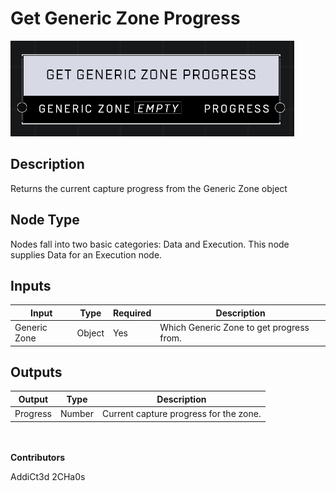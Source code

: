 # Get Generic Zone Progress
![](../../../.gitbook/assets/get-generic-zone-progress.png)
## Description
Returns the current capture progress from the Generic Zone object

## Node Type
Nodes fall into two basic categories: Data and Execution. This node supplies Data for an Execution node.

## Inputs
| Input | Type | Required | Description |
|------------------|------------------|----------|--------------------------------------------------------------|
| Generic Zone | Object | Yes | Which Generic Zone to get progress from. |

## Outputs
| Output | Type | Description |
|------------------|------------------|--------------------------------------------------------------|
| Progress | Number | Current capture progress for the zone. |


\
\
**Contributors**

AddiCt3d 2CHa0s